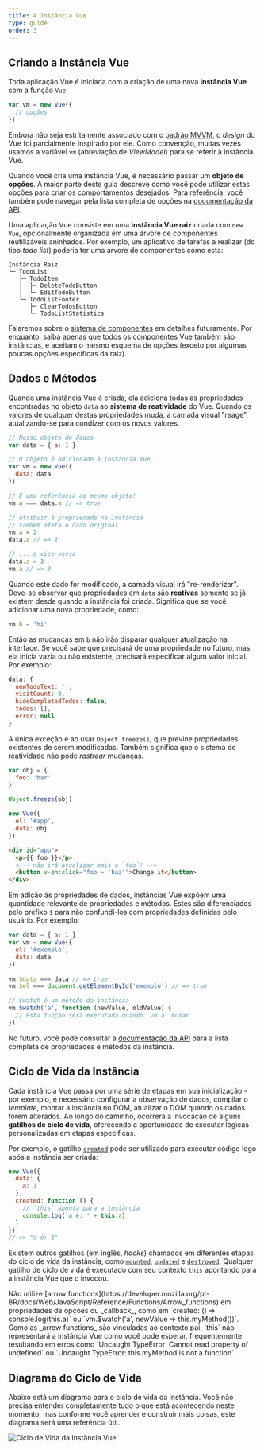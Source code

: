 ```yaml
---
title: A Instância Vue
type: guide
order: 3
---
```


## Criando a Instância Vue

Toda aplicação Vue é iniciada com a criação de uma nova **instância Vue** com a função `Vue`:

```js
var vm = new Vue({
  // opções
})
```

Embora não seja estritamente associado com o [padrão MVVM](https://en.wikipedia.org/wiki/Model_View_ViewModel), o _design_ do Vue foi parcialmente inspirado por ele. Como convenção, muitas vezes usamos a variável `vm` (abreviação de _ViewModel_) para se referir à instância Vue.

Quando você cria uma instância Vue, é necessário passar um **objeto de opções**. A maior parte deste guia descreve como você pode utilizar estas opções para criar os comportamentos desejados. Para referência, você também pode navegar pela lista completa de opções na [documentação da API](../api/#Opcoes-Dados).

Uma aplicação Vue consiste em uma **instância Vue raiz** criada com `new Vue`, opcionalmente organizada em uma árvore de componentes reutilizáveis aninhados. Por exemplo, um aplicativo de tarefas a realizar (do tipo _todo list_) poderia ter uma árvore de componentes como esta:

```
Instância Raiz
└─ TodoList
   ├─ TodoItem
   │  ├─ DeleteTodoButton
   │  └─ EditTodoButton
   └─ TodoListFooter
      ├─ ClearTodosButton
      └─ TodoListStatistics
```

Falaremos sobre o [sistema de componentes](components.html) em detalhes futuramente. Por enquanto, saiba apenas que todos os componentes Vue também são instâncias, e aceitam o mesmo esquema de opções (exceto por algumas poucas opções específicas da raiz).

## Dados e Métodos

Quando uma instância Vue é criada,  ela adiciona todas as propriedades encontradas no objeto `data` ao **sistema de reatividade** do Vue. Quando os valores de qualquer destas propriedades muda, a camada visual "reage", atualizando-se para condizer com os novos valores.

```js
// Nosso objeto de dados
var data = { a: 1 }

// O objeto é adicionado à instância Vue
var vm = new Vue({
  data: data
})

// É uma referência ao mesmo objeto!
vm.a === data.a // => true

// Atribuir à propriedade na instância
// também afeta o dado original
vm.a = 2
data.a // => 2

// ... e vice-versa
data.a = 3
vm.a // => 3
```

Quando este dado for modificado, a camada visual irá "re-renderizar". Deve-se observar que propriedades em `data` são **reativas** somente se já existem desde quando a instância foi criada. Significa que se você adicionar uma nova propriedade, como:

```js
vm.b = 'hi'
```

Então as mudanças em `b` não irão disparar qualquer atualização na interface. Se você sabe que precisará de uma propriedade no futuro, mas ela inicia vazia ou não existente, precisará especificar algum valor inicial. Por exemplo:

```js
data: {
  newTodoText: '',
  visitCount: 0,
  hideCompletedTodos: false,
  todos: [],
  error: null
}
```

A única exceção é ao usar `Object.freeze()`, que previne propriedades existentes de serem modificadas. Também significa que o sistema de reatividade não pode _rastrear_ mudanças.

```js
var obj = {
  foo: 'bar'
}

Object.freeze(obj)

new Vue({
  el: '#app',
  data: obj
})
```

```html
<div id="app">
  <p>{{ foo }}</p>
  <!-- não irá atualizar mais o `foo`! -->
  <button v-on:click="foo = 'baz'">Change it</button>
</div>
```

Em adição às propriedades de dados, instâncias Vue expõem uma quantidade relevante de propriedades e métodos. Estes são diferenciados pelo prefixo `$` para não confundi-los com propriedades definidas pelo usuário. Por exemplo:

```js
var data = { a: 1 }
var vm = new Vue({
  el: '#exemplo',
  data: data
})

vm.$data === data // => true
vm.$el === document.getElementById('exemplo') // => true

// $watch é um método da instância
vm.$watch('a', function (newValue, oldValue) {
  // Esta função será executada quando `vm.a` mudar
})
```

No futuro, você pode consultar a [documentação da API](../api/#Propriedades-de-Instancia) para a lista completa de propriedades e métodos da instância.

## Ciclo de Vida da Instância

Cada instância Vue passa por uma série de etapas em sua inicialização - por exemplo, é necessário configurar a observação de dados, compilar o _template_, montar a instância no DOM, atualizar o DOM quando os dados forem alterados. Ao longo do caminho, ocorrerá a invocação de alguns **gatilhos de ciclo de vida**, oferecendo a oportunidade de executar lógicas personalizadas em etapas específicas.

Por exemplo, o gatilho [`created`](../api/#created) pode ser utilizado para executar código logo após a instância ser criada:

```js
new Vue({
  data: {
    a: 1
  },
  created: function () {
    // `this` aponta para a instância
    console.log('a é: ' + this.a)
  }
})
// => "a é: 1"
```

Existem outros gatilhos (em inglês, _hooks_) chamados em diferentes etapas do ciclo de vida da instância, como [`mounted`](../api/#mounted), [`updated`](../api/#updated) e [`destroyed`](../api/#destroyed). Qualquer gatilho de ciclo de vida é executado com seu contexto `this` apontando para a instância Vue que o invocou.

<p class="tip">
Não utilize [arrow functions](https://developer.mozilla.org/pt-BR/docs/Web/JavaScript/Reference/Functions/Arrow_functions) em propriedades de opções ou _callback_, como em `created: () => console.log(this.a)` ou `vm.$watch('a', newValue => this.myMethod())`. Como as _arrow functions_ são vinculadas ao contexto pai, `this` não representará a instância Vue como você pode esperar, frequentemente resultando em erros como `Uncaught TypeError: Cannot read property of undefined` ou `Uncaught TypeError: this.myMethod is not a function`.
</p>

## Diagrama do Ciclo de Vida

Abaixo está um diagrama para o ciclo de vida da instância. Você não precisa entender completamente tudo o que está acontecendo neste momento, mas conforme você aprender e construir mais coisas, este diagrama será uma referência útil.

![Ciclo de Vida da Instância Vue](/images/lifecycle.png)
